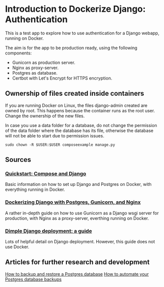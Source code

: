 # Introduction to Dockerize Django: Authentication

This is a test app to explore how to use authentication for a Django webapp, running on Docker.

The aim is for the app to be production ready, using the following components:

- Gunicorn as production server.
- Nginx as proxy-server.
- Postgres as database.
- Certbot with Let's Encrypt for HTTPS encryption.

## Ownership of files created inside containers

If you are running Docker on Linux, the files django-admin created are owned by root. This happens because the container runs as the root user. Change the ownership of the new files.

In case you use a data folder for a database, do not change the permission of the data folder where the database has its file, otherwise the database will not be able to start due to permission issues.

```
sudo chown -R $USER:$USER composeexample manage.py
```

## Sources

### [Quickstart: Compose and Django](https://docs.docker.com/samples/django/)

Basic information on how to set up Django and Postgres on Docker, with everything running in Docker.

### [Dockerizing Django with Postgres, Gunicorn, and Nginx](https://testdriven.io/blog/dockerizing-django-with-postgres-gunicorn-and-nginx/)

A rather in-depth guide on how to use Gunicorn as a Django wsgi server for production, with Nginx as a proxy-server, everthing running on Docker.

### [Dimple Django deployment: a guide](https://mattsegal.dev/simple-django-deployment.html)

Lots of helpful detail on Django deployment. However, this guide does not use Docker.

## Articles for further research and development

[How to backup and restore a Postgres database](https://mattsegal.dev/postgres-backup-and-restore.html)
[How to automate your Postgres database backups](https://mattsegal.dev/postgres-backup-automate.html)
